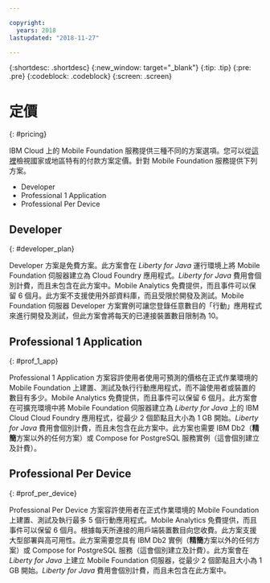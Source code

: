 ```yaml
---

copyright:
  years: 2018
lastupdated: "2018-11-27"

---
```


{:shortdesc: .shortdesc}
{:new_window: target="_blank"}
{:tip: .tip}
{:pre: .pre}
{:codeblock: .codeblock}
{:screen: .screen}

# 定價
{: #pricing}

IBM Cloud 上的 Mobile Foundation 服務提供三種不同的方案選項。您可以從[這裡](https://cloud.ibm.com/catalog/services/mobile-foundation)檢視國家或地區特有的付款方案定價。針對 Mobile Foundation 服務提供下列方案。
* Developer 
* Professional 1 Application
* Professional Per Device

## Developer
{: #developer_plan}

Developer 方案是免費方案。此方案會在 *Liberty for Java* 運行環境上將 Mobile Foundation 伺服器建立為 Cloud Foundry 應用程式。*Liberty for Java* 費用會個別計費，而且未包含在此方案中。Mobile Analytics 免費提供，而且事件可以保留 6 個月。此方案不支援使用外部資料庫，而且受限於開發及測試。Mobile Foundation 伺服器 Developer 方案實例可讓您登錄任意數目的「行動」應用程式來進行開發及測試，但此方案會將每天的已連接裝置數目限制為 10。

## Professional 1 Application
{: #prof_1_app}

Professional 1 Application 方案容許使用者使用可預測的價格在正式作業環境的 Mobile Foundation 上建置、測試及執行行動應用程式，而不論使用者或裝置的數目有多少。Mobile Analytics 免費提供，而且事件可以保留 6 個月。此方案會在可擴充環境中將 Mobile Foundation 伺服器建立為 *Liberty for Java* 上的 IBM Cloud Cloud Foundry 應用程式，從最少 2 個節點且大小為 1 GB 開始。*Liberty for Java* 費用會個別計費，而且未包含在此方案中。此方案也需要 IBM Db2（**精簡**方案以外的任何方案）或 Compose for PostgreSQL 服務實例（這會個別建立及計費）。

## Professional Per Device
{: #prof_per_device}

Professional Per Device 方案容許使用者在正式作業環境的 Mobile Foundation 上建置、測試及執行最多 5 個行動應用程式。Mobile Analytics 免費提供，而且事件可以保留 6 個月。根據每天所連接的用戶端裝置數目向您收費。此方案支援大型部署與高可用性。此方案需要您具有 IBM Db2 實例（**精簡**方案以外的任何方案）或 Compose for PostgreSQL 服務（這會個別建立及計費）。此方案會在 *Liberty for Java* 上建立 Mobile Foundation 伺服器，從最少 2 個節點且大小為 1 GB 開始。*Liberty for Java* 費用會個別計費，而且未包含在此方案中。
